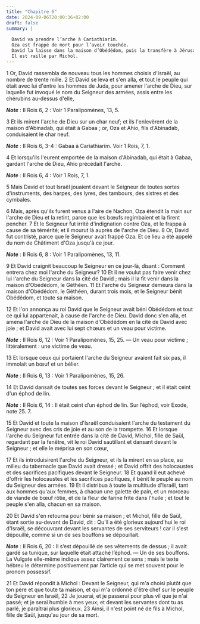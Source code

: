 ```yaml
---
title: "Chapitre 6"
date: 2024-09-06T20:00:36+02:00
draft: false
summary: |
  
  David va prendre l’arche à Cariathiarim.
  Oza est frappé de mort pour l’avoir touchée.
  David la laisse dans la maison d’Obédédom, puis la transfère à Jérusalem.
  Il est raillé par Michol.
---
```



1 Or, David rassembla de nouveau tous les hommes choisis d'Israël, au nombre de trente mille. 2 Et David se leva et s'en alla, et tout le peuple qui était avec lui d'entre les hommes de Juda, pour amener l'arche de Dieu, sur laquelle fut invoqué le nom du Seigneur des armées, assis entre les chérubins au-dessus d'elle,

***Note*** :  II Rois 6, 2 : Voir 1 Paralipomènes, 13, 5.

3 Et ils mirent l'arche de Dieu sur un char neuf; et ils l'enlevèrent de la maison d'Abinadab, qui était à Gabaa ; or, Oza et Ahio, fils d'Abinadab, conduisaient le char neuf.

***Note*** :  II Rois 6, 3-4 : Gabaa à Cariathiarim. Voir 1 Rois, 7, 1.

4 Et lorsqu'ils l'eurent emportée de la maison d'Abinadab, qui était à Gabaa, gardant l'arche de Dieu, Ahio précédait l'arche.

***Note*** :  II Rois 6, 4 : Voir 1 Rois, 7, 1.

5 Mais David et tout Israël jouaient devant le Seigneur de toutes sortes d'instruments, des harpes, des lyres, des tambours, des sistres et des cymbales.


6 Mais, après qu'ils furent venus à l'aire de Nachon, Oza étendit la main sur l'arche de Dieu et la retint, parce que les bœufs regimbaient et la firent pencher. 7 Et le Seigneur fut irrité d'indignation contre Oza, et le frappa à cause de sa témérité; et il mourut là auprès de l'arche de Dieu. 8 Or, David fut contristé, parce que le Seigneur avait frappé Oza. Et ce lieu a été appelé du nom de Châtiment d'Oza jusqu'à ce jour.

***Note*** :  II Rois 6, 8 : Voir 1 Paralipomènes, 13, 11.

9 Et David craignit beaucoup le Seigneur en ce jour-là, disant : Comment entrera chez moi l'arche du Seigneur? 10 Et il ne voulut pas faire venir chez lui l'arche du Seigneur dans la cité de David ; mais il la fit venir dans la maison d'Obédédom, le Géthéen. 11 Et l'arche du Seigneur demeura dans la maison d'Obédédom, le Géthéen, durant trois mois, et le Seigneur bénit Obédédom, et toute sa maison.


12 Et l'on annonça au roi David que le Seigneur avait béni Obédédom et tout ce qui lui appartenait, à cause de l'arche de Dieu. David donc s'en alla, et amena l'arche de Dieu de la maison d'Obédédom en la cité de David avec joie ; et David avait avec lui sept chœurs et un veau pour victime.

***Note*** :  II Rois 6, 12 : Voir 1 Paralipomènes, 15, 25. ― Un veau pour victime ; littéralement : une victime de veau.

13 Et lorsque ceux qui portaient l'arche du Seigneur avaient fait six pas, il immolait un bœuf et un bélier.

***Note*** :  II Rois 6, 13 : Voir 1 Paralipomènes, 15, 26.

14 Et David dansait de toutes ses forces devant le Seigneur ; et il était ceint d'un éphod de lin.

***Note*** :  II Rois 6, 14 : Il était ceint d’un éphod de lin. Sur l’éphod, voir Exode, note 25. 7.

15 Et David et toute la maison d'Israël conduisaient l'arche du testament du Seigneur avec des cris de joie et au son de la trompette. 16 Et lorsque l'arche du Seigneur fut entrée dans la cité de David, Michol, fille de Saül, regardant par la fenêtre, vit le roi David sautillant et dansant devant le Seigneur ; et elle le méprisa en son cœur,


17 Et ils introduisirent l'arche du Seigneur, et ils la mirent en sa place, au milieu du tabernacle que David avait dressé ; et David offrit des holocaustes et des sacrifices pacifiques devant le Seigneur. 18 Et quand il eut achevé d'offrir les holocaustes et les sacrifices pacifiques, il bénit le peuple au nom du Seigneur des armées. 19 Et il distribua à toute la multitude d'Israël, tant aux hommes qu'aux femmes, à chacun une galette de pain, et un morceau de viande de bœuf rôtie, et de la fleur de farine frite dans l'huile ; et tout le peuple s'en alla, chacun en sa maison.


20 Et David s'en retourna pour bénir sa maison ; et Michol, fille de Saül, étant sortie au-devant de David, dit : Qu'il a été glorieux aujourd'hui le roi d'Israël, se découvrant devant les servantes de ses serviteurs ! car il s'est dépouillé, comme si un de ses bouffons se dépouillait.

***Note*** :  II Rois 6, 20 : Il s’est dépouillé de ses vêtements de dessus ; il avait gardé sa tunique, sur laquelle était attaché l’éphod. ― Un de ses bouffons. La Vulgate elle-même indique assez clairement ce sens ; mais le texte hébreu le détermine positivement par l’article qui se met souvent pour le pronom possessif.

21 Et David répondit à Michol : Devant le Seigneur, qui m'a choisi plutôt que ton père et que toute ta maison, et qui m'a ordonné d'être chef sur le peuple du Seigneur en Israël, 22 Je jouerai, et je passerai pour plus vil que je n'ai passé; et je serai humble à mes yeux; et devant les servantes dont tu as parlé, je paraîtrai plus glorieux. 23 Ainsi, il n'est point né de fils à Michol, fille de Saül, jusqu'au jour de sa mort.

